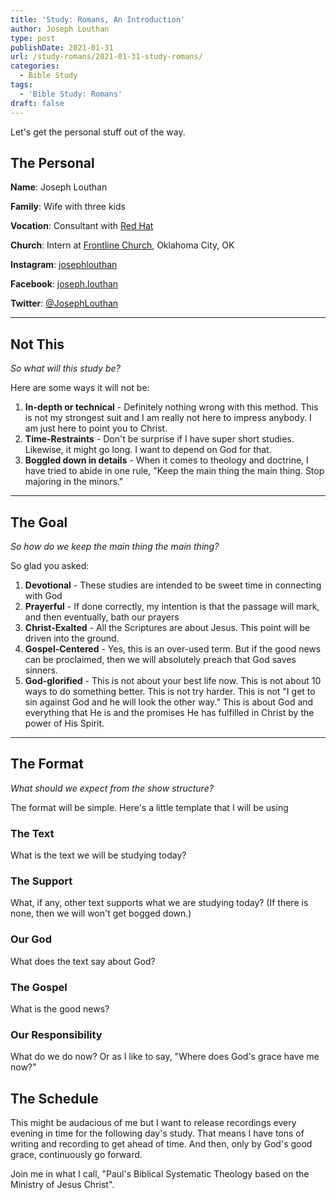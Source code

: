 ```yaml
---
title: 'Study: Romans, An Introduction'
author: Joseph Louthan
type: post
publishDate: 2021-01-31
url: /study-romans/2021-01-31-study-romans/
categories:
  - Bible Study
tags:
  - 'Bible Study: Romans'
draft: false
---
```

Let's get the personal stuff out of the way.

## The Personal

**Name**: Joseph Louthan

**Family**: Wife with three kids

**Vocation**: Consultant with [Red Hat](https://redhat.com/)

**Church**: Intern at [Frontline Church](https://frontlinechurch.com), Oklahoma City, OK

**Instagram**: [josephlouthan](https://instagram.com/josephlouthan)

**Facebook**: [joseph.louthan](https://www.facebook.com/joseph.louthan)

**Twitter**: [@JosephLouthan](https://twitter.com/JosephLouthan)

___

## Not This

*So what will this study be?*

Here are some ways it will not be:

1. **In-depth or technical** - Definitely nothing wrong with this method. This is not my strongest suit and I am really not here to impress anybody. I am just here to point you to Christ.
2. **Time-Restraints** - Don't be surprise if I have super short studies. Likewise, it might go long. I want to depend on God for that.
3. **Boggled down in details** - When it comes to theology and doctrine, I have tried to abide in one rule, "Keep the main thing the main thing. Stop majoring in the minors."

___

## The Goal

*So how do we keep the main thing the main thing?*

So glad you asked:

1. **Devotional** - These studies are intended to be sweet time in connecting with God
2. **Prayerful** - If done correctly, my intention is that the passage will mark, and then eventually, bath our prayers
3. **Christ-Exalted** - All the Scriptures are about Jesus. This point will be driven into the ground.
4. **Gospel-Centered** - Yes, this is an over-used term. But if the good news can be proclaimed, then we will absolutely preach that God saves sinners.
5. **God-glorified** - This is not about your best life now. This is not about 10 ways to do something better. This is not try harder.  This is not "I get to sin against God and he will look the other way." This is about God and everything that He is and the promises He has fulfilled in Christ by the power of His Spirit.

___

## The Format

*What should we expect from the show structure?*

The format will be simple. Here's a little template that I will be using

### The Text

What is the text we will be studying today?

### The Support

What, if any, other text supports what we are studying today? (If there is none, then we will won't get bogged down.)

### Our God

What does the text say about God?

### The Gospel

What is the good news?

### Our Responsibility

What do we do now? Or as I like to say, "Where does God's grace have me now?"

## The Schedule

This might be audacious of me but I want to release recordings every evening in time for the following day's study.  That means I have tons of writing and recording to get ahead of time. And then, only by God's good grace, continuously go forward.

Join me in what I call, "Paul's Biblical Systematic Theology based on the Ministry of Jesus Christ".
